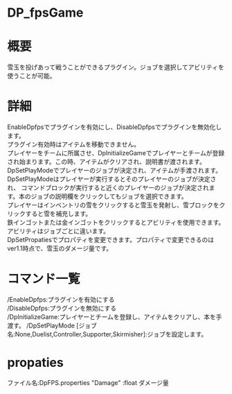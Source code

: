 # DP_fpsGame


# 概要
雪玉を投げあって戦うことができるプラグイン。ジョブを選択してアビリティを使うことが可能。
# 詳細
EnableDpfpsでプラグインを有効にし、DisableDpfpsでプラグインを無効化します。   
プラグイン有効時はアイテムを移動できません。  
プレイヤーをチームに所属させ、DpInitializeGameでプレイヤーとチームが登録され始まります。この時、アイテムがクリアされ、説明書が渡されます。  
DpSetPlayModeでプレイヤーのジョブが決定され、アイテムが手渡されます。DpSetPlayModeはプレイヤーが実行するとそのプレイヤーのジョブが決定され、
コマンドブロックが実行すると近くのプレイヤーのジョブが決定されます。本のジョブの説明欄をクリックしてもジョブを選択できます。  
プレイヤーはインベントリの雪をクリックすると雪玉を発射し、雪ブロックをクリックすると雪を補充します。  
鉄インゴットまたは金インゴットをクリックするとアビリティを使用できます。アビリティはジョブごとに違います。  
DpSetPropatiesでプロパティを変更できます。プロパティで変更できるのはver1.1時点で、雪玉のダメージ量です。  
#  コマンド一覧
  /EnableDpfps:プラグインを有効にする  
  /DisableDpfps:プラグインを無効にする  
  /DpInitializeGame:プレイヤーとチームを登録し、アイテムをクリアし、本を手渡す。 
  /DpSetPlayMode [ジョブ名:None,Duelist,Controller,Supporter,Skirmisher]:ジョブを設定します。
# propaties
ファイル名:DpFPS.properties
"Damage"  :float ダメージ量 


